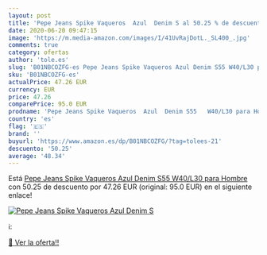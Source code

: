 ```yaml
---
layout: post
title: 'Pepe Jeans Spike Vaqueros  Azul  Denim S al 50.25 % de descuento'
date: 2020-06-20 09:47:15
image: 'https://m.media-amazon.com/images/I/41UvRajDotL._SL400_.jpg'
comments: true
category: ofertas
author: 'tole.es'
slug: 'B01NBCOZFG-es Pepe Jeans Spike Vaqueros Azul Denim S55 W40/L30 para Hombre'
sku: 'B01NBCOZFG-es'
actualPrice: 47.26 EUR
currency: EUR
price: 47.26
comparePrice: 95.0 EUR
prodname: 'Pepe Jeans Spike Vaqueros  Azul  Denim S55   W40/L30 para Hombre'
country: 'es'
flag: '🇪🇸'
brand: ''
buyurl: 'https://www.amazon.es/dp/B01NBCOZFG/?tag=tolees-21'
descuento: '50.25'
average: '48.34'
---
```


Está [Pepe Jeans Spike Vaqueros  Azul  Denim S55   W40/L30 para Hombre](https://www.amazon.es/dp/B01NBCOZFG/?tag=tolees-21) con 50.25 de descuento por 47.26 EUR (original: 95.0 EUR) en el siguiente enlace!

[![Pepe Jeans Spike Vaqueros  Azul  Denim S](https://m.media-amazon.com/images/I/41UvRajDotL._SL400_.jpg)](https://www.amazon.es/dp/B01NBCOZFG/?tag=tolees-21)

ℹ️:


[🛒 Ver la oferta!!](https://www.amazon.es/dp/B01NBCOZFG/?tag=tolees-21)
